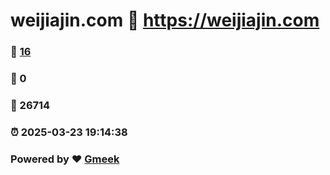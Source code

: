 # weijiajin.com :link: https://weijiajin.com 
### :page_facing_up: [16](https://weijiajin.com/tag.html) 
### :speech_balloon: 0 
### :hibiscus: 26714 
### :alarm_clock: 2025-03-23 19:14:38 
### Powered by :heart: [Gmeek](https://github.com/Meekdai/Gmeek)
